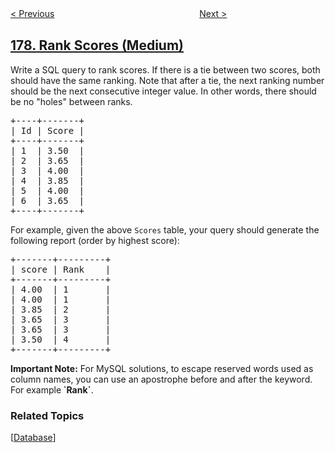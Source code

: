 <!--|This file generated by command(leetcode description); DO NOT EDIT.    |-->
<!--+----------------------------------------------------------------------+-->
<!--|@author    openset <openset.wang@gmail.com>                           |-->
<!--|@link      https://github.com/openset                                 |-->
<!--|@home      https://github.com/openset/leetcode                        |-->
<!--+----------------------------------------------------------------------+-->

[< Previous](../nth-highest-salary "Nth Highest Salary")
　　　　　　　　　　　　　　　　
[Next >](../largest-number "Largest Number")

## [178. Rank Scores (Medium)](https://leetcode.com/problems/rank-scores "分数排名")

<p>Write a SQL query to rank scores. If there is a tie between two scores, both should have the same ranking. Note that after a tie, the next ranking number should be the next consecutive integer value. In other words, there should be no &quot;holes&quot; between ranks.</p>

<pre>
+----+-------+
| Id | Score |
+----+-------+
| 1  | 3.50  |
| 2  | 3.65  |
| 3  | 4.00  |
| 4  | 3.85  |
| 5  | 4.00  |
| 6  | 3.65  |
+----+-------+
</pre>

<p>For example, given the above <code>Scores</code> table, your query should generate the following report (order by highest score):</p>

<pre>
+-------+---------+
| score | Rank    |
+-------+---------+
| 4.00  | 1       |
| 4.00  | 1       |
| 3.85  | 2       |
|&nbsp;3.65  | 3       |
| 3.65  | 3       |
| 3.50  | 4       |
+-------+---------+
</pre>

<p><strong>Important Note:</strong>&nbsp;For MySQL solutions, to escape reserved words used as column names, you can use an apostrophe before and after the keyword. For example<strong>&nbsp;`Rank`</strong>.</p>

### Related Topics
  [[Database](../../tag/database/README.md)]
